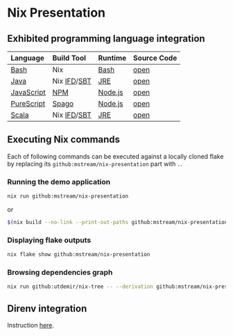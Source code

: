 # Nix Presentation

## Exhibited programming language integration

| Language                                                              | Build Tool                                                                                                      | Runtime                                                                                  | Source Code                                    |
| :-------------------------------------------------------------------- | :-------------------------------------------------------------------------------------------------------------- | :--------------------------------------------------------------------------------------- | ---------------------------------------------- |
| [Bash](<https://en.wikipedia.org/wiki/Bash_(Unix_shell)>)             | Nix                                                                                                             | [Bash](<https://en.wikipedia.org/wiki/Bash_(Unix_shell)>)                                | [open](say_hello/bash/default.nix)             |
| [Java](<https://en.wikipedia.org/wiki/Java_(programming_language)>)   | Nix [IFD](https://nixos.wiki/wiki/Import_From_Derivation)/[SBT](<https://en.wikipedia.org/wiki/Sbt_(software)>) | [JRE](<https://en.wikipedia.org/wiki/Java_(software_platform)#Java_Runtime_Environment>) | [open](say_hello/java_sbt/default.nix)         |
| [JavaScript](https://en.wikipedia.org/wiki/JavaScript)                | [NPM](<https://en.wikipedia.org/wiki/Npm_(software)>)                                                           | [Node.js](https://en.wikipedia.org/wiki/Node.js)                                         | [open](say_hello/javascript_npm/default.nix)   |
| [PureScript](https://en.wikipedia.org/wiki/PureScript)                | [Spago](https://github.com/purescript/spago)                                                                    | [Node.js](https://en.wikipedia.org/wiki/Node.js)                                         | [open](say_hello/purescript_spago/default.nix) |
| [Scala](<https://en.wikipedia.org/wiki/Scala_(programming_language)>) | Nix [IFD](https://nixos.wiki/wiki/Import_From_Derivation)/[SBT](<https://en.wikipedia.org/wiki/Sbt_(software)>) | [JRE](<https://en.wikipedia.org/wiki/Java_(software_platform)#Java_Runtime_Environment>) | [open](say_hello/scala_sbt/default.nix)        |

## Executing Nix commands

Each of following commands can be executed against a locally cloned flake
by replacing its `github:mstream/nix-presentation` part with `.`.

### Running the demo application

```bash
nix run github:mstream/nix-presentation
```

or

```bash
$(nix build --no-link --print-out-paths github:mstream/nix-presentation)/bin/hello.sh
```

### Displaying flake outputs

```bash
nix flake show github:mstream/nix-presentation
```

### Browsing dependencies graph

```bash
nix run github:utdemir/nix-tree -- --derivation github:mstream/nix-presentation
```

## Direnv integration

Instruction [here](https://github.com/nix-community/nix-direnv).
